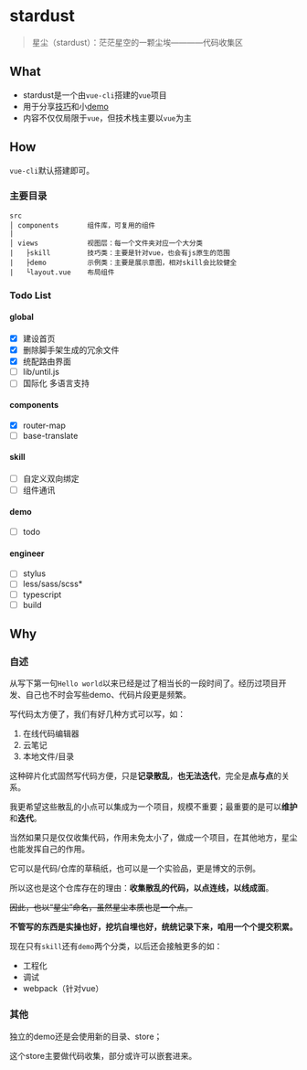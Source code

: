 # stardust

> 星尘（stardust）：茫茫星空的一颗尘埃————代码收集区

## What

- stardust是一个由`vue-cli`搭建的`vue`项目
- 用于分享[技巧](https://github.com/Fifth-Patient/vue-skill/tree/master/src/views/skill)和小[demo](https://github.com/Fifth-Patient/vue-skill/tree/master/src/views/skill)
- 内容不仅仅局限于`vue`，但技术栈主要以`vue`为主

## How

`vue-cli`默认搭建即可。

### 主要目录

```text
src
│ components       组件库，可复用的组件
|
│ views            视图层：每一个文件夹对应一个大分类
|   ├skill         技巧类：主要是针对vue，也会有js原生的范围
|   ├demo          示例类：主要是展示意图，相对skill会比较健全
|   └layout.vue    布局组件
```

### Todo List

#### global

- [x] 建设首页
- [x] 删除脚手架生成的冗余文件
- [x] 统配路由界面
- [ ] lib/until.js
- [ ] 国际化 多语言支持

#### components

- [x] router-map
- [ ] base-translate

#### skill

- [ ] 自定义双向绑定
- [ ] 组件通讯

#### demo

- [ ] todo

#### engineer

- [ ] stylus
- [ ] less/sass/scss*
- [ ] typescript
- [ ] build

## Why

### 自述

从写下第一句`Hello world`以来已经是过了相当长的一段时间了。经历过项目开发、自己也不时会写些demo、代码片段更是频繁。

写代码太方便了，我们有好几种方式可以写，如：

1. 在线代码编辑器
2. 云笔记
3. 本地文件/目录

这种碎片化式固然写代码方便，只是**记录散乱**，**也无法迭代**，完全是**点与点**的关系。

我更希望这些散乱的小点可以集成为一个项目，规模不重要；最重要的是可以**维护**和**迭代**。

当然如果只是仅仅收集代码，作用未免太小了，做成一个项目，在其他地方，星尘也能发挥自己的作用。

它可以是代码/仓库的草稿纸，也可以是一个实验品，更是博文的示例。

所以这也是这个仓库存在的理由：**收集散乱的代码，以点连线，以线成面**。

~~因此，也以“星尘”命名，虽然星尘本质也是一个点。~~

**不管写的东西是实操也好，挖坑自埋也好，统统记录下来，咱用一个个提交积累。**

现在只有`skill`还有`demo`两个分类，以后还会接触更多的如：

- 工程化
- 调试
- webpack（针对vue）

### 其他

独立的demo还是会使用新的目录、store；

这个store主要做代码收集，部分或许可以嵌套进来。
